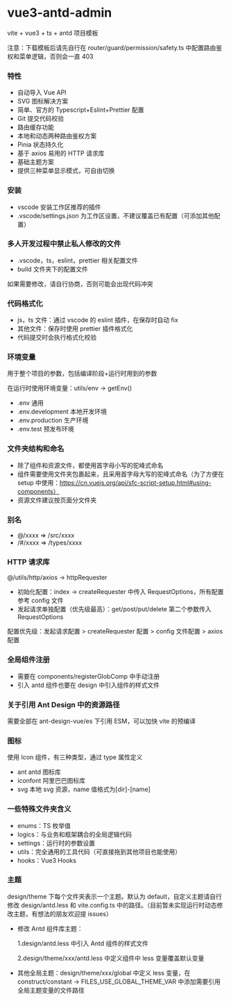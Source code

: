 # vue3-antd-admin

vite + vue3 + ts + antd 项目模板

注意：下载模板后请先自行在 router/guard/permission/safety.ts 中配置路由鉴权和菜单逻辑，否则会一直 403

### 特性

- 自动导入 Vue API
- SVG 图标解决方案
- 简单、官方的 Typescript+Eslint+Prettier 配置
- Git 提交代码校验
- 路由缓存功能
- 本地和动态两种路由鉴权方案
- Pinia 状态持久化
- 基于 axios 易用的 HTTP 请求库
- 基础主题方案
- 提供三种菜单显示模式，可自由切换

### 安装

- vscode 安装工作区推荐的插件
- .vscode/settings.json 为工作区设置，不建议覆盖已有配置（可添加其他配置）

### 多人开发过程中禁止私人修改的文件

- .vscode，ts，eslint，prettier 相关配置文件
- build 文件夹下的配置文件

如果需要修改，请自行协商，否则可能会出现代码冲突

### 代码格式化

- js，ts 文件：通过 vscode 的 eslint 插件，在保存时自动 fix
- 其他文件：保存时使用 prettier 插件格式化
- 代码提交时会执行格式化校验

### 环境变量

用于整个项目的参数，包括编译阶段+运行时用到的参数

在运行时使用环境变量：utils/env -> getEnv()

- .env 通用
- .env.development 本地开发环境
- .env.production 生产环境
- .env.test 预发布环境

### 文件夹结构和命名

- 除了组件和资源文件，都使用首字母小写的驼峰式命名
- 组件需要使用文件夹包裹起来，且采用首字母大写的驼峰式命名（为了方便在 setup 中使用：https://cn.vuejs.org/api/sfc-script-setup.html#using-components）
- 资源文件建议按页面分文件夹

### 别名

- @/xxxx => /src/xxxx
- /#/xxxx => /types/xxxx

### HTTP 请求库

@/utils/http/axios -> httpRequester

- 初始化配置：index -> createRequester 中传入 RequestOptions，所有配置参考 config 文件
- 发起请求单独配置（优先级最高）：get/post/put/delete 第二个参数传入 RequestOptions

配置优先级：发起请求配置 > createRequester 配置 > config 文件配置 > axios 配置

### 全局组件注册

- 需要在 components/registerGlobComp 中手动注册
- 引入 antd 组件也要在 design 中引入组件的样式文件

### 关于引用 Ant Design 中的资源路径

需要全部在 ant-design-vue/es 下引用 ESM，可以加快 vite 的预编译

### 图标

使用 Icon 组件，有三种类型，通过 type 属性定义

- ant antd 图标库
- iconfont 阿里巴巴图标库
- svg 本地 svg 资源，name 值格式为[dir]-[name]

### 一些特殊文件夹含义

- enums：TS 枚举值
- logics：与业务和框架耦合的全局逻辑代码
- settings：运行时的参数设置
- utils：完全通用的工具代码（可直接拖到其他项目也能使用）
- hooks：Vue3 Hooks

### 主题

design/theme 下每个文件夹表示一个主题。默认为 default，自定义主题请自行修改 design/antd.less 和 vite.config.ts 中的路径。（目前暂未实现运行时动态修改主题，有想法的朋友欢迎提 issues）

- 修改 Antd 组件库主题：

  1.design/antd.less 中引入 Antd 组件的样式文件

  2.design/theme/xxx/antd.less 中定义组件中 less 变量覆盖默认变量

- 其他全局主题：design/theme/xxx/global 中定义 less 变量，在 construct/constant -> FILES_USE_GLOBAL_THEME_VAR 中添加需要引用全局主题变量的文件路径
